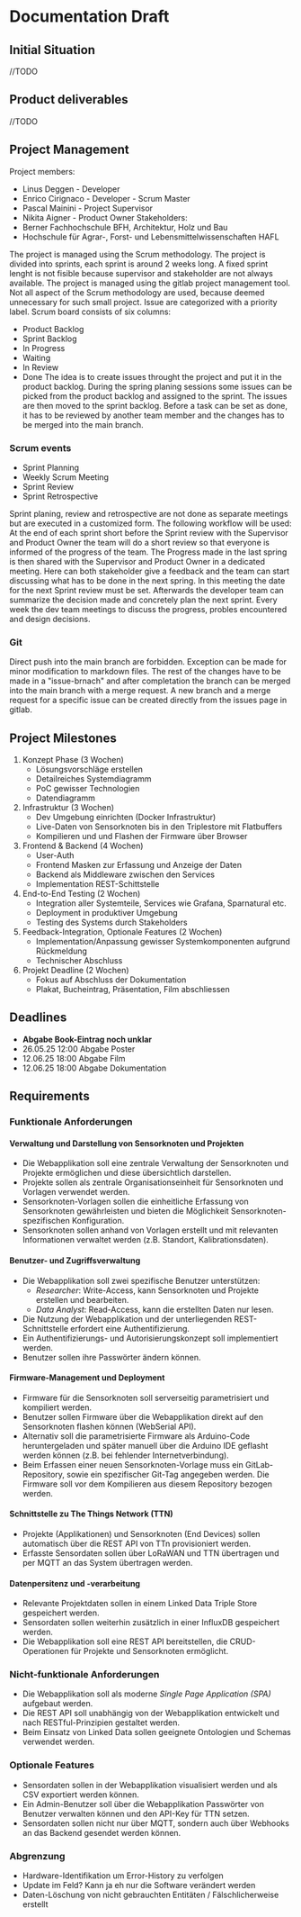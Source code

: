 # Documentation Draft
## Initial Situation
//TODO
## Product deliverables
//TODO
## Project Management
Project members:
- Linus Deggen - Developer
- Enrico Cirignaco - Developer - Scrum Master
- Pascal Mainini - Project Supervisor
- Nikita Aigner - Product Owner
Stakeholders:
- Berner Fachhochschule BFH, Architektur, Holz und Bau
- Hochschule für Agrar-, Forst- und Lebensmittelwissenschaften HAFL

The project is managed using the Scrum methodology. The project is divided into sprints, each sprint is around 2 weeks long. A fixed sprint lenght is not fisible because supervisor and stakeholder are not always available. The project is managed using the gitlab project management tool. Not all aspect of the Scrum methodology are used, because deemed unnecessary for such small project. Issue are categorized with a priority label. 
Scrum board consists of six columns:
- Product Backlog
- Sprint Backlog
- In Progress
- Waiting
- In Review
- Done
The idea is to create issues throught the project and put it in the product backlog. During the spring planing sessions some issues can be picked from the product backlog and assigned to the sprint. The issues are then moved to the sprint backlog. Before a task can be set as done, it has to be reviewed by another team member and the changes has to be merged into the main branch.   
### Scrum events
- Sprint Planning
- Weekly Scrum Meeting
- Sprint Review
- Sprint Retrospective

Sprint planing, review and retrospective are not done as separate meetings but are executed in a customized form. The following workflow will be used: At the end of each sprint short before the Sprint review with the Supervisor and Product Owner the team will do a short review so that everyone is informed of the progress of the team. The Progress made in the last spring is then shared with the Supervisor and Product Owner in a dedicated meeting. Here can both stakeholder give a feedback and the team can start discussing what has to be done in the next spring. In this meeting the date for the next Sprint review must be set. Afterwards the developer team can summarize the decision made and concretely plan the next sprint. Every week the dev team meetings to discuss the progress, probles encountered and design decisions.
### Git
Direct push into the main branch are forbidden. Exception can be made for minor modification to markdown files. The rest of the changes have to be made in a "issue-brnach" and after completation the branch can be merged into the main branch with a merge request. A new branch and a merge request for a specific issue can be created directly from the issues page in gitlab.

## Project Milestones

1. Konzept Phase (3 Wochen)
    - Lösungsvorschläge erstellen
    - Detailreiches Systemdiagramm
    - PoC gewisser Technologien
    - Datendiagramm
2. Infrastruktur (3 Wochen)
    - Dev Umgebung einrichten (Docker Infrastruktur)
    - Live-Daten von Sensorknoten bis in den Triplestore mit Flatbuffers
    - Kompilieren und und Flashen der Firmware über Browser
3. Frontend & Backend (4 Wochen)
    - User-Auth
    - Frontend Masken zur Erfassung und Anzeige der Daten
    - Backend als Middleware zwischen den Services
    - Implementation REST-Schittstelle
4. End-to-End Testing (2 Wochen)
    - Integration aller Systemteile, Services wie Grafana, Sparnatural etc.
    - Deployment in produktiver Umgebung
    - Testing des Systems durch Stakeholders
5. Feedback-Integration, Optionale Features (2 Wochen)
    - Implementation/Anpassung gewisser Systemkomponenten aufgrund Rückmeldung
    - Technischer Abschluss
6. Projekt Deadline (2 Wochen)
    - Fokus auf Abschluss der Dokumentation
    - Plakat, Bucheintrag, Präsentation, Film abschliessen

## Deadlines
- **Abgabe Book-Eintrag noch unklar**
- 26.05.25 12:00 Abgabe Poster
- 12.06.25 18:00 Abgabe Film
- 12.06.25 18:00 Abgabe Dokumentation

## Requirements
### Funktionale Anforderungen

#### Verwaltung und Darstellung von Sensorknoten und Projekten
- Die Webapplikation soll eine zentrale Verwaltung der Sensorknoten und Projekte ermöglichen und diese übersichtlich darstellen.
- Projekte sollen als zentrale Organisationseinheit für Sensorknoten und Vorlagen verwendet werden.
- Sensorknoten-Vorlagen sollen die einheitliche Erfassung von Sensorknoten gewährleisten und bieten die Möglichkeit Sensorknoten-spezifischen Konfiguration.
- Sensorknoten sollen anhand von Vorlagen erstellt und mit relevanten Informationen verwaltet werden (z.B. Standort, Kalibrationsdaten).

#### Benutzer- und Zugriffsverwaltung
- Die Webapplikation soll zwei spezifische Benutzer unterstützen:
    - *Researcher*: Write-Access, kann Sensorknoten und Projekte erstellen und bearbeiten.
    - *Data Analyst*: Read-Access, kann die erstellten Daten nur lesen.
- Die Nutzung der Webapplikation und der unterliegenden REST-Schnittstelle erfordert eine Authentifizierung.
- Ein Authentifizierungs- und Autorisierungskonzept soll implementiert werden.
- Benutzer sollen ihre Passwörter ändern können.

#### Firmware-Management und Deployment
- Firmware für die Sensorknoten soll serverseitig parametrisiert und kompiliert werden.
- Benutzer sollen Firmware über die Webapplikation direkt auf den Sensorknoten flashen können (WebSerial API).
- Alternativ soll die parametrisierte Firmware als Arduino-Code heruntergeladen und später manuell über die Arduino IDE geflasht werden können (z.B. bei fehlender Internetverbindung).
- Beim Erfassen einer neuen Sensorknoten-Vorlage muss ein GitLab-Repository, sowie ein spezifischer Git-Tag angegeben werden. Die Firmware soll vor dem Kompilieren aus diesem Repository bezogen werden.

#### Schnittstelle zu The Things Network (TTN)
- Projekte (Applikationen) und Sensorknoten (End Devices) sollen automatisch über die REST API von TTn provisioniert werden.
- Erfasste Sensordaten sollen über LoRaWAN und TTN übertragen und per MQTT an das System übertragen werden.

#### Datenpersitenz und -verarbeitung
- Relevante Projektdaten sollen in einem Linked Data Triple Store gespeichert werden.
- Sensordaten sollen weiterhin zusätzlich in einer InfluxDB gespeichert werden.
- Die Webapplikation soll eine REST API bereitstellen, die CRUD-Operationen für Projekte und Sensorknoten ermöglicht.

### Nicht-funktionale Anforderungen
- Die Webapplikation soll als moderne *Single Page Application (SPA)* aufgebaut werden.
- Die REST API soll unabhängig von der Webapplikation entwickelt und nach RESTful-Prinzipien gestaltet werden.
- Beim Einsatz von Linked Data sollen geeignete Ontologien und Schemas verwendet werden.

### Optionale Features
- Sensordaten sollen in der Webapplikation visualisiert werden und als CSV exportiert werden können.
- Ein Admin-Benutzer soll über die Webapplikation Passwörter von Benutzer verwalten können und den API-Key für TTN setzen.
- Sensordaten sollen nicht nur über MQTT, sondern auch über Webhooks an das Backend gesendet werden können.

### Abgrenzung
- Hardware-Identifikation um Error-History zu verfolgen
- Update im Feld? Kann ja eh nur die Software verändert werden
- Daten-Löschung von nicht gebrauchten Entitäten / Fälschlicherweise erstellt
